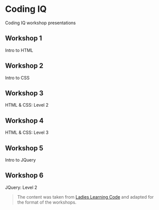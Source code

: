 # Coding IQ
Coding IQ workshop presentations

## Workshop 1
Intro to HTML

## Workshop 2
Intro to CSS

## Workshop 3
HTML & CSS: Level 2

## Workshop 4
HTML & CSS: Level 3

## Workshop 5
Intro to JQuery

## Workshop 6
JQuery: Level 2


> The content was taken from [Ladies Learning Code](https://github.com/ladieslearningcode) and adapted for the format of the workshops.
